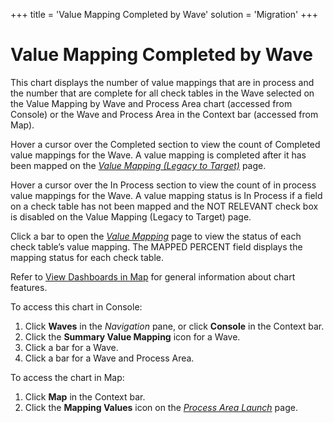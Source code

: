 +++
title = 'Value Mapping Completed by Wave'
solution = 'Migration'
+++

# Value Mapping Completed by Wave

This chart displays the number of value mappings that are in process and
the number that are complete for all check tables in the Wave selected
on the Value Mapping by Wave and Process Area chart (accessed from
Console) or the Wave and Process Area in the Context bar (accessed from
Map).

Hover a cursor over the Completed section to view the count of Completed
value mappings for the Wave. A value mapping is completed after it has
been mapped on the <span style="font-style: italic;">[Value Mapping
(Legacy to
Target)](../Page_Desc/Value_Mapping_Legacy_to_Target_H)</span> page.

Hover a cursor over the In Process section to view the count of in
process value mappings for the Wave. A value mapping status is In
Process if a field on a check table has not been mapped and the NOT
RELEVANT check box is disabled on the Value Mapping (Legacy to Target)
page.

Click a bar to open the <span style="font-style: italic;">[Value
Mapping](../Page_Desc/Value_Mapping)</span> page to view the status
of each check table’s value mapping. The MAPPED PERCENT field displays
the mapping status for each check table.

Refer to [View Dashboards in
Map](../Use_Cases/View_Dashboards_in_Map) for general information
about chart features.

To access this chart in Console:

1.  Click <span style="font-weight: bold;">Waves</span> in the
    <span style="font-style: italic;">Navigation</span> pane, or click
    <span style="font-weight: bold;">Console</span> in the Context bar.
2.  Click the <span style="font-weight: bold;">Summary Value
    Mapping</span> icon for a Wave.
3.  Click a bar for a Wave.
4.  Click a bar for a Wave and Process Area.

To access the chart in Map:

1.  Click **Map** in the Context bar.
2.  Click the <span style="font-weight: bold;">Mapping Values</span>
    icon on the *[Process Area
    Launch](../Page_Desc/Process_Area_Launch_map)* page.
